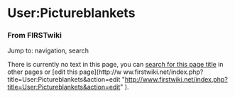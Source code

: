 

# User:Pictureblankets

### From FIRSTwiki

Jump to: navigation, search

There is currently no text in this page, you can [search for this page
title](/index.php/Special:Search/Pictureblankets
"Special:Search/Pictureblankets" ) in other pages or [edit this page](http://w
ww.firstwiki.net/index.php?title=User:Pictureblankets&action=edit
"http://www.firstwiki.net/index.php?title=User:Pictureblankets&action=edit" ).

